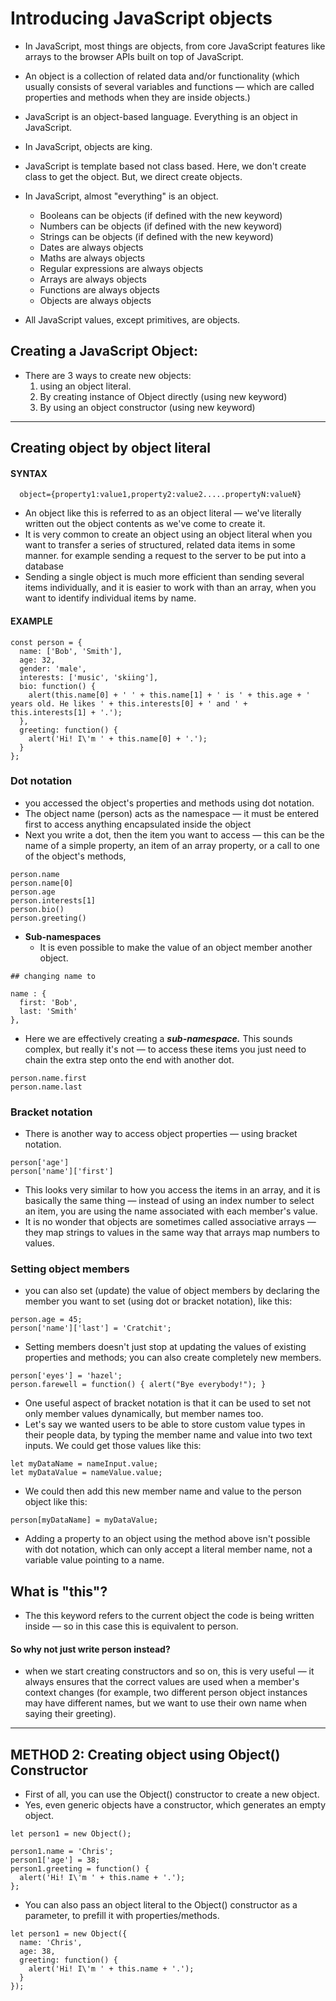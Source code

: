 # Introducing JavaScript objects

- In JavaScript, most things are objects, from core JavaScript features like arrays to the browser APIs built on top of JavaScript.

- An object is a collection of related data and/or functionality (which usually consists of several variables and functions — which are called properties and methods when they are inside objects.)

- JavaScript is an object-based language. Everything is an object in JavaScript.
- In JavaScript, objects are king.
- JavaScript is template based not class based. Here, we don't create class to get the object. But, we direct create objects.
- In JavaScript, almost "everything" is an object.

  - Booleans can be objects (if defined with the new keyword)
  - Numbers can be objects (if defined with the new keyword)
  - Strings can be objects (if defined with the new keyword)
  - Dates are always objects
  - Maths are always objects
  - Regular expressions are always objects
  - Arrays are always objects
  - Functions are always objects
  - Objects are always objects

- All JavaScript values, except primitives, are objects.

## Creating a JavaScript Object:

- There are 3 ways to create new objects:
  1.  using an object literal.
  2.  By creating instance of Object directly (using new keyword)
  3.  By using an object constructor (using new keyword)

---

## Creating object by object literal

#### **SYNTAX**

```
  object={property1:value1,property2:value2.....propertyN:valueN}
```

- An object like this is referred to as an object literal — we've literally written out the object contents as we've come to create it.
- It is very common to create an object using an object literal when you want to transfer a series of structured, related data items in some manner. for example sending a request to the server to be put into a database
- Sending a single object is much more efficient than sending several items individually, and it is easier to work with than an array, when you want to identify individual items by name.

#### **EXAMPLE**

```
const person = {
  name: ['Bob', 'Smith'],
  age: 32,
  gender: 'male',
  interests: ['music', 'skiing'],
  bio: function() {
    alert(this.name[0] + ' ' + this.name[1] + ' is ' + this.age + ' years old. He likes ' + this.interests[0] + ' and ' + this.interests[1] + '.');
  },
  greeting: function() {
    alert('Hi! I\'m ' + this.name[0] + '.');
  }
};
```

### **Dot notation**

- you accessed the object's properties and methods using dot notation.
- The object name (person) acts as the namespace — it must be entered first to access anything encapsulated inside the object
- Next you write a dot, then the item you want to access — this can be the name of a simple property, an item of an array property, or a call to one of the object's methods,

```
person.name
person.name[0]
person.age
person.interests[1]
person.bio()
person.greeting()
```

- **Sub-namespaces**
  - It is even possible to make the value of an object member another object.

```
## changing name to

name : {
  first: 'Bob',
  last: 'Smith'
},
```

- Here we are effectively creating a **_sub-namespace._** This sounds complex, but really it's not — to access these items you just need to chain the extra step onto the end with another dot.

```
person.name.first
person.name.last
```

### **Bracket notation**

- There is another way to access object properties — using bracket notation.

```
person['age']
person['name']['first']
```

- This looks very similar to how you access the items in an array, and it is basically the same thing — instead of using an index number to select an item, you are using the name associated with each member's value.
- It is no wonder that objects are sometimes called associative arrays — they map strings to values in the same way that arrays map numbers to values.

### **Setting object members**

- you can also set (update) the value of object members by declaring the member you want to set (using dot or bracket notation), like this:

```
person.age = 45;
person['name']['last'] = 'Cratchit';
```

- Setting members doesn't just stop at updating the values of existing properties and methods; you can also create completely new members.

```
person['eyes'] = 'hazel';
person.farewell = function() { alert("Bye everybody!"); }
```

- One useful aspect of bracket notation is that it can be used to set not only member values dynamically, but member names too.
- Let's say we wanted users to be able to store custom value types in their people data, by typing the member name and value into two text inputs. We could get those values like this:

```
let myDataName = nameInput.value;
let myDataValue = nameValue.value;
```

- We could then add this new member name and value to the person object like this:

```
person[myDataName] = myDataValue;
```

- Adding a property to an object using the method above isn't possible with dot notation, which can only accept a literal member name, not a variable value pointing to a name.

## What is "this"?

- The this keyword refers to the current object the code is being written inside — so in this case this is equivalent to person.

#### **So why not just write person instead?**

- when we start creating constructors and so on, this is very useful — it always ensures that the correct values are used when a member's context changes (for example, two different person object instances may have different names, but we want to use their own name when saying their greeting).

---

## METHOD 2: Creating object using Object() Constructor

- First of all, you can use the Object() constructor to create a new object.
- Yes, even generic objects have a constructor, which generates an empty object.

```
let person1 = new Object();

person1.name = 'Chris';
person1['age'] = 38;
person1.greeting = function() {
  alert('Hi! I\'m ' + this.name + '.');
};
```

- You can also pass an object literal to the Object() constructor as a parameter, to prefill it with properties/methods.

```
let person1 = new Object({
  name: 'Chris',
  age: 38,
  greeting: function() {
    alert('Hi! I\'m ' + this.name + '.');
  }
});
```
